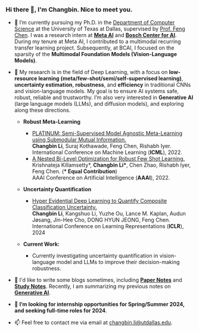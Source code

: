 ### Hi there 👋, I'm Changbin. Nice to meet you.

<!--
**Hugo101/Hugo101** is a ✨ _special_ ✨ repository because its `README.md` (this file) appears on your GitHub profile.

Here are some ideas to get you started:

- 🔭 I’m currently working on ...
- 🌱 I’m currently learning ...
- 👯 I’m looking to collaborate on ...
- 🤔 I’m looking for help with ...

- 📫 How to reach me: ...
- 😄 Pronouns: ...
- ⚡ Fun fact: ...
-->

- 🔭 I’m currently pursuing my Ph.D. in the [Department of Computer Science](https://cs.utdallas.edu/) at the University of Texas at Dallas, supervised by [Prof. Feng Chen](https://personal.utdallas.edu/~fxc190007/). I was a research intern at **[Meta AI](https://ai.meta.com/)** and **[Bosch Center for AI](https://www.bosch-ai.com/)**. During my tenure at Meta AI, I contributed to a multimodal recurring transfer learning project. Subsequently, at BCAI, I focused on the sparsity of the **Multimodal Foundation Models (Vision-Language Models)**.
  
- 🌱 My research is in the field of Deep Learning, with a focus on **low-resource learning (meta/few-shot/semi/self-supervised learning)**, **uncertainty estimation**, **robustness**, and **efficiency** in traditional CNNs and vision-language models. My goal is to ensure AI systems safe, robust, reliable and trustworthy. I’m also very interested in **Generative AI** (large language models (LLMs), and diffusion models), and exploring along these directions. 
    - **Robust Meta-Learning**
      - [PLATINUM: Semi-Supervised Model Agnostic Meta-Learning using Submodular Mutual Information.](https://proceedings.mlr.press/v162/li22k/li22k.pdf)\
	**Changbin Li**, Suraj Kothawade, Feng Chen, Rishabh Iyer.\
        International Conference on Machine Learning (**ICML**), 2022.
	  - [A Nested Bi-Level Optimization for Robust Few Shot Learning.](https://arxiv.org/pdf/2011.06782.pdf)\
            Krishnateja Killamsetty*, **Changbin Li\***, Chen Zhao, Rishabh Iyer, Feng Chen. (**\* Equal Contribution**) \
      AAAI Conference on Artificial Intelligence (**AAAI**), 2022.
    - **Uncertainty Quantification**
      - [Hyper Evidential Deep Learning to Quantify Composite Classification Uncertainty.](https://openreview.net/forum?id=A7t7z6g6tM)\
        **Changbin Li**, Kangshuo Li, Yuzhe Ou, Lance M. Kaplan, Audun Jøsang, Jin-Hee Cho, DONG HYUN JEONG, Feng Chen.\
        International Conference on Learning Representations (**ICLR**), 2024 

    - **Current Work:**
      - Currently investigating uncertainty quantification in vision-language model and LLMs to improve their decision-making robustness.
        
- 💬 I'd like to write some blogs sometimes, including **[Paper Notes](https://lichangbin.gitbook.io/paper_notes/)** and **[Study Notes](https://lichangbin.gitbook.io/studynotes/)**. Recently, I am summarizing my previous notes on **[Generative AI](https://lichangbin.gitbook.io/generative-models/)**.

- 👯 **I’m looking for internship opportunities for Spring/Summer 2024, and seeking full-time roles for 2024**.
  
- 📫 Feel free to contact me via email at <changbin.li@utdallas.edu>.
